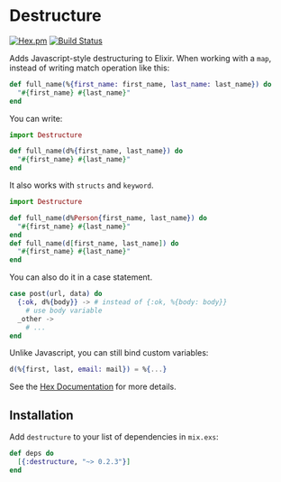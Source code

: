 # Destructure
[![Hex.pm](https://img.shields.io/hexpm/v/destructure.svg)](https://hex.pm/packages/destructure)
[![Build Status](https://danielberkompas.semaphoreci.com/badges/destructure/branches/master.svg?style=shields)](https://danielberkompas.semaphoreci.com/projects/destructure)

Adds Javascript-style destructuring to Elixir. When working with a `map`, instead
of writing match operation like this:

```elixir
def full_name(%{first_name: first_name, last_name: last_name}) do
  "#{first_name} #{last_name}"
end
```

You can write:

```elixir
import Destructure

def full_name(d%{first_name, last_name}) do
  "#{first_name} #{last_name}"
end
```

It also works with `structs` and `keyword`.

```elixir
import Destructure

def full_name(d%Person{first_name, last_name}) do
  "#{first_name} #{last_name}"
end
def full_name(d[first_name, last_name]) do
  "#{first_name} #{last_name}"
end
```

You can also do it in a case statement.

```elixir
case post(url, data) do
  {:ok, d%{body}} -> # instead of {:ok, %{body: body}}
    # use body variable
  _other ->
    # ...
end
```

Unlike Javascript, you can still bind custom variables:

```elixir
d(%{first, last, email: mail}) = %{...}
```

See the [Hex Documentation](https://hexdocs.pm/destructure) for more details.

## Installation

Add `destructure` to your list of dependencies in `mix.exs`:

```elixir
def deps do
  [{:destructure, "~> 0.2.3"}]
end
```
